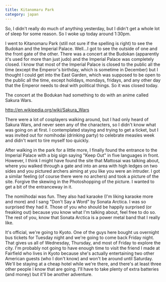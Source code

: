 ```yaml
---
title: Kitanomaru Park
category: japan
---
```

So, I didn't really do much of anything yesterday, but I didn't get a whole lot of sleep for some reason. So I woke up today around 1:30pm.

I went to Kitanomaru Park (still not sure if the spelling is right) to see the Budokan and the Imperial Palace. Well...I got to see the outside of one and the front gate of the other. There was a concert at the Budokan (apparently it's used for more than just judo) and the Imperial Palace was completely closed. I know that most of the Imperial Palace is closed to the public all the time (except the Emperor's birthday, which is sometime in December) but I thought I could get into the East Garden, which was supposed to be open to the public all the time, except holidays, mondays, fridays, and any other day that the Emperor needs to deal with political things. So it was closed today.

The concert at the Bodukan had something to do with an anime called Sakura Wars.

http://en.wikipedia.org/wiki/Sakura_Wars

There were a lot of cosplayers walking around, but I had only heard of Sakura Wars, and never seen any of the characters, so I didn't know what was going on at first. I contemplated staying and trying to get a ticket, but I was invited out for nomihodai (drinking party) to celebrate measles week and didn't want to tire myself too quickly.

After walking in the park for a little more, I finally found the entrance to the Imperial Palace with a big sign saying "Keep Out" in five languages in front. However, I think I might have found the site that Mattosai was talking about, where you walked through a gate and into an area with high ledges on two sides and you pictured archers aiming at you like you were an intruder. I got a similar feeling (of course there were no archers) and took a picture of the site. Forgive the skewing in the Photoshopping of the picture. I wanted to get a bit of the entranceway in it.

The nomiihodai was fun. They also had karaoke (I'm liking karaoke more and more) and I sang "Don't Say a Word" by Sonata Arctica. I was so surprised they had it. Those of you who should be happily surprised (or freaking out) because you know what I'm talking about, feel free to do so. The rest of you, know that Sonata Arctica is a power metal band that I really like.

It's official, we're going to Kyoto. One of the guys here bought us overnight bus tickets for Tuesday night and we're going to come back Friday night. That gives us all of Wednesday, Thursday, and most of Friday to explore the city. I'm probably not going to have enough time to visit the friend I made at Fairfield who lives in Kyoto because she's actually entertaining two other American guests (who I don't know) and won't be around until Saturday. We'll be staying at a cheap hotel while we're there, and there's at least three other people I know that are going. I'll have to take plenty of extra batteries (and money) but it'll be another adventure.

